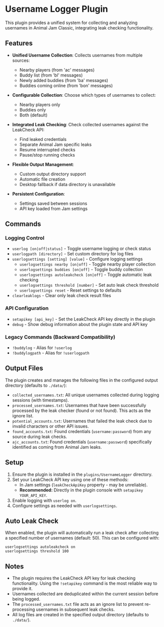 # Username Logger Plugin

This plugin provides a unified system for collecting and analyzing usernames in Animal Jam Classic, integrating leak checking functionality.

## Features

- **Unified Username Collection**: Collects usernames from multiple sources:
  - Nearby players (from 'ac' messages)
  - Buddy list (from 'bl' messages)
  - Newly added buddies (from 'ba' messages)
  - Buddies coming online (from 'bon' messages)

- **Configurable Collection**: Choose which types of usernames to collect:
  - Nearby players only
  - Buddies only
  - Both (default)

- **Integrated Leak Checking**: Check collected usernames against the LeakCheck API:
  - Find leaked credentials
  - Separate Animal Jam specific leaks
  - Resume interrupted checks
  - Pause/stop running checks

- **Flexible Output Management**:
  - Custom output directory support
  - Automatic file creation
  - Desktop fallback if data directory is unavailable

- **Persistent Configuration**:
  - Settings saved between sessions
  - API key loaded from Jam settings

## Commands

### Logging Control

- `userlog [on|off|status]` - Toggle username logging or check status
- `userlogpath [directory]` - Set custom directory for log files
- `userlogsettings [setting] [value]` - Configure logging settings
  - `userlogsettings nearby [on|off]` - Toggle nearby player collection
  - `userlogsettings buddies [on|off]` - Toggle buddy collection
  - `userlogsettings autoleakcheck [on|off]` - Toggle automatic leak checking
  - `userlogsettings threshold [number]` - Set auto leak check threshold
  - `userlogsettings reset` - Reset settings to defaults
- `clearleaklogs` - Clear only leak check result files


### API Configuration

- `setapikey [api_key]` - Set the LeakCheck API key directly in the plugin
- `debug` - Show debug information about the plugin state and API key

### Legacy Commands (Backward Compatibility)

- `!buddylog` - Alias for `!userlog`
- `!buddylogpath` - Alias for `!userlogpath`

## Output Files

The plugin creates and manages the following files in the configured output directory (defaults to `./data/`):

- `collected_usernames.txt`: All unique usernames collected during logging sessions (with timestamps).
- `processed_usernames.txt`: Usernames that have been successfully processed by the leak checker (found or not found). This acts as the ignore list.
- `potential_accounts.txt`: Usernames that failed the leak check due to invalid characters or other API issues.
- `found_accounts.txt`: Found credentials (`username:password`) from any source during leak checks.
- `ajc_accounts.txt`: Found credentials (`username:password`) specifically identified as coming from Animal Jam leaks.

## Setup

1. Ensure the plugin is installed in the `plugins/UsernameLogger` directory.
2. Set your LeakCheck API key using one of these methods:
   - In Jam settings (`leakCheckApiKey` property - may be unreliable).
   - **Recommended:** Directly in the plugin console with `setapikey YOUR_API_KEY`.
3. Enable logging with `userlog on`.
4. Configure settings as needed with `userlogsettings`.

## Auto Leak Check

When enabled, the plugin will automatically run a leak check after collecting a specified number of usernames (default: 50). This can be configured with:

```
userlogsettings autoleakcheck on
userlogsettings threshold 100
```

## Notes

- The plugin requires the LeakCheck API key for leak checking functionality. Using the `!setapikey` command is the most reliable way to provide it.
- Usernames collected are deduplicated within the current session before being logged.
- The `processed_usernames.txt` file acts as an ignore list to prevent re-processing usernames in subsequent leak checks.
- All log files are created in the specified output directory (defaults to `./data/`).
